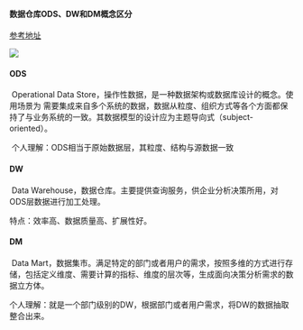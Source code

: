 #### 数据仓库ODS、DW和DM概念区分

[参考地址](<https://www.jianshu.com/p/72e395d8cb33>)



![](https://i.loli.net/2019/07/03/5d1c707c29ec239973.jpg)



#### ODS

​	Operational Data Store，操作性数据，是一种数据架构或数据库设计的概念。使用场景为 需要集成来自多个系统的数据，数据从粒度、组织方式等各个方面都保持了与业务系统的一致。其数据模型的设计应为主题导向式（subject-oriented）。

​	个人理解：ODS相当于原始数据层，其粒度、结构与源数据一致

#### DW

​	Data Warehouse，数据仓库。主要提供查询服务，供企业分析决策所用，对ODS层数据进行加工处理。

特点：效率高、数据质量高、扩展性好。



#### DM

​	Data Mart，数据集市。满足特定的部门或者用户的需求，按照多维的方式进行存储，包括定义维度、需要计算的指标、维度的层次等，生成面向决策分析需求的数据立方体。

​	个人理解：就是一个部门级别的DW，根据部门或者用户需求，将DW的数据抽取整合出来。

